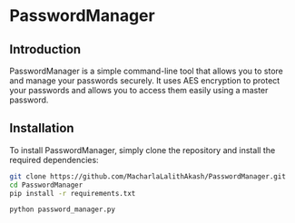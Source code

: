 # PasswordManager

## Introduction

PasswordManager is a simple command-line tool that allows you to store and manage your passwords securely. It uses AES encryption to protect your passwords and allows you to access them easily using a master password.

## Installation

To install PasswordManager, simply clone the repository and install the required dependencies:

```bash
git clone https://github.com/MacharlaLalithAkash/PasswordManager.git
cd PasswordManager
pip install -r requirements.txt

python password_manager.py
